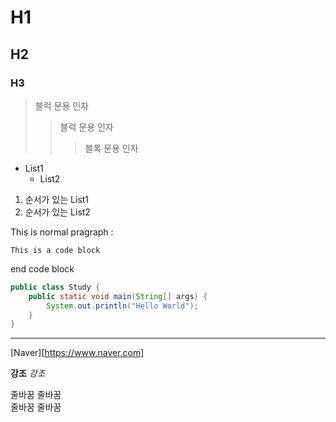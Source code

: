 # H1
## H2
### H3

> 블럭 문용 인자
>   > 블럭 문용 인자
>   >   > 블록 문용 인자

* List1
    * List2

1. 순서가 있는 List1
2. 순서가 있는 List2

This is normal pragraph :

    This is a code block

end code block

``` java
public class Study {
    public static void main(String[] args) {
        System.out.println("Hello World");
    }
}
```

***

[Naver][https://www.naver.com]

**강조**
*강조*

줄바꿈    줄바꿈     
줄바꿈    줄바꿈    